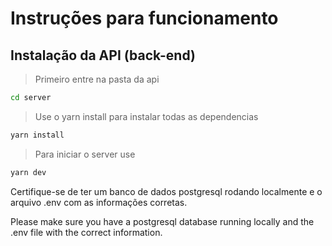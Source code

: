 # Instruções para funcionamento

## Instalação da API (back-end)

> Primeiro entre na pasta da api
```bash
cd server
```

> Use o yarn install para instalar todas as dependencias
```bash
yarn install
```

> Para iniciar o server use
```bash
yarn dev
```

Certifique-se de ter um banco de dados postgresql rodando localmente e o arquivo .env com as informações corretas.

Please make sure you have a postgresql database running locally and the .env file with the correct information.
